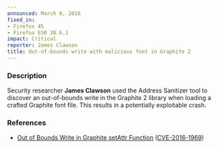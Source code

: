 ```yaml
---
announced: March 8, 2016
fixed_in:
- Firefox 45
- Firefox ESR 38.6.1
impact: Critical
reporter: James Clawson
title: Out-of-bounds write with malicious font in Graphite 2
---
```


<h3>Description</h3>

<p>Security researcher <strong>James Clawson</strong> used the Address Sanitizer tool to
discover an out-of-bounds write in the Graphite 2 library when loading a crafted Graphite
font file. This results in a potentially exploitable crash. 
</p>

<h3>References</h3>

<ul>
  <li><a href="https://bugzilla.mozilla.org/show_bug.cgi?id=1242322">
        Out of Bounds Write in Graphite setAttr Function</a>
(<a href="http://cve.mitre.org/cgi-bin/cvename.cgi?name=CVE-2016-1969"
class="ex-ref">CVE-2016-1969</a>)</li>
</ul>

